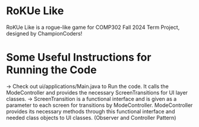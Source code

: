 # RoKUe Like
RoKUe Like is a rogue-like game for COMP302 Fall 2024 Term Project, designed by ChampionCoders!

# Some Useful Instructions for Running the Code
-> Check out ui/applications/Main.java to Run the code. It calls the ModeController and provides the necessary ScreenTransitions for UI layer classes.
-> ScreenTransition is a functional interface and is given as a parameter to each screen for transitions by ModeController. ModeController provides its necessary methods through this functional interface and needed class objects to UI classes. (Observer and Controller Pattern)
